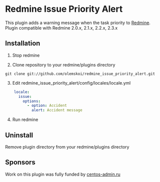 # Redmine Issue Priority Alert

This plugin adds a warning message when the task priority to [Redmine](http://www.redmine.org/). 
Plugin compatible with Redmine 2.0.x, 2.1.x, 2.2.x, 2.3.x

## Installation

1. Stop redmine

2. Clone repository to your redmine/plugins directory
```
git clone git://github.com/olemskoi/redmine_issue_priority_alert.git
```


3. Edit redmine_issue_priority_alert/config/locales/locale.yml
```yaml
    locale:
      issue:
        options:
          - option: Accident
            alert: Accident message
```


4. Run redmine

## Uninstall

Remove plugin directory from your redmine/plugins directory

## Sponsors

Work on this plugin was fully funded by [centos-admin.ru](http://centos-admin.ru)
